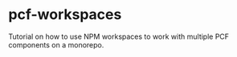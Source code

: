 # pcf-workspaces
Tutorial on how to use NPM workspaces to work with multiple PCF components on a monorepo.
